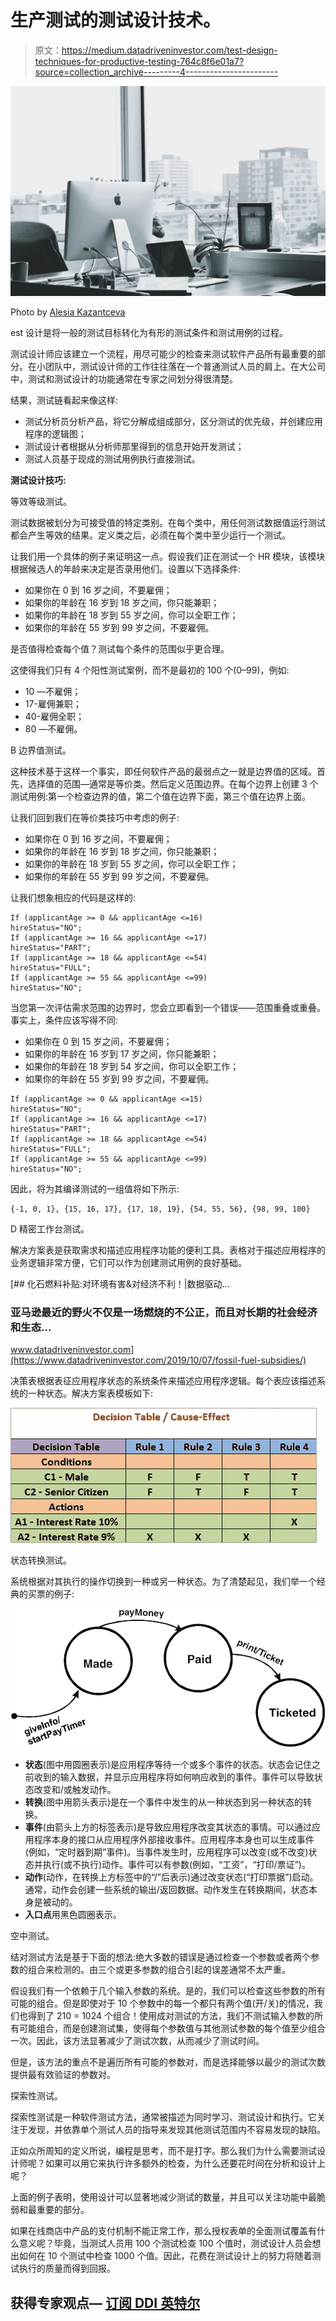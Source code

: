 # 生产测试的测试设计技术。

> 原文：<https://medium.datadriveninvestor.com/test-design-techniques-for-productive-testing-764c8f6e01a7?source=collection_archive---------4----------------------->

![](img/82938d2495c8663c2b2eb2df3d09b90d.png)

Photo by [Alesia Kazantceva](https://unsplash.com/photos/XLm6-fPwK5Q)

est 设计是将一般的测试目标转化为有形的测试条件和测试用例的过程。

测试设计师应该建立一个流程，用尽可能少的检查来测试软件产品所有最重要的部分。在小团队中，测试设计师的工作往往落在一个普通测试人员的肩上。在大公司中，测试和测试设计的功能通常在专家之间划分得很清楚。

结果，测试链看起来像这样:

*   测试分析员分析产品，将它分解成组成部分，区分测试的优先级，并创建应用程序的逻辑图；
*   测试设计者根据从分析师那里得到的信息开始开发测试；
*   测试人员基于现成的测试用例执行直接测试。

**测试设计技巧:**

等效等级测试。

测试数据被划分为可接受值的特定类别。在每个类中，用任何测试数据值运行测试都会产生等效的结果。定义类之后，必须在每个类中至少运行一个测试。

让我们用一个具体的例子来证明这一点。假设我们正在测试一个 HR 模块，该模块根据候选人的年龄来决定是否录用他们。设置以下选择条件:

*   如果你在 0 到 16 岁之间，不要雇佣；
*   如果你的年龄在 16 岁到 18 岁之间，你只能兼职；
*   如果你的年龄在 18 岁到 55 岁之间，你可以全职工作；
*   如果你的年龄在 55 岁到 99 岁之间，不要雇佣。

是否值得检查每个值？测试每个条件的范围似乎更合理。

这使得我们只有 4 个阳性测试案例，而不是最初的 100 个(0–99)，例如:

*   10 —不雇佣；
*   17-雇佣兼职；
*   40-雇佣全职；
*   80 —不雇佣。

B 边界值测试。

这种技术基于这样一个事实，即任何软件产品的最弱点之一就是边界值的区域。首先，选择值的范围—通常是等价类。然后定义范围边界。在每个边界上创建 3 个测试用例:第一个检查边界的值，第二个值在边界下面，第三个值在边界上面。

让我们回到我们在等价类技巧中考虑的例子:

*   如果你在 0 到 16 岁之间，不要雇佣；
*   如果你的年龄在 16 岁到 18 岁之间，你只能兼职；
*   如果你的年龄在 18 岁到 55 岁之间，你可以全职工作；
*   如果你的年龄在 55 岁到 99 岁之间，不要雇佣。

让我们想象相应的代码是这样的:

```
If (applicantAge >= 0 && applicantAge <=16)
hireStatus="NO";
If (applicantAge >= 16 && applicantAge <=17)
hireStatus="PART";
If (applicantAge >= 18 && applicantAge <=54)
hireStatus="FULL";
If (applicantAge >= 55 && applicantAge <=99)
hireStatus="NO";
```

当您第一次评估需求范围的边界时，您会立即看到一个错误——范围重叠或重叠。事实上，条件应该写得不同:

*   如果你在 0 到 15 岁之间，不要雇佣；
*   如果你的年龄在 16 岁到 17 岁之间，你只能兼职；
*   如果你的年龄在 18 岁到 54 岁之间，你可以全职工作；
*   如果你的年龄在 55 岁到 99 岁之间，不要雇佣。

```
If (applicantAge >= 0 && applicantAge <=15)
hireStatus="NO";
If (applicantAge >= 16 && applicantAge <=17)
hireStatus="PART";
If (applicantAge >= 18 && applicantAge <=54)
hireStatus="FULL";
If (applicantAge >= 55 && applicantAge <=99)
hireStatus="NO";
```

因此，将为其编译测试的一组值将如下所示:

```
{-1, 0, 1}, {15, 16, 17}, {17, 18, 19}, {54, 55, 56}, {98, 99, 100}
```

D 精密工作台测试。

解决方案表是获取需求和描述应用程序功能的便利工具。表格对于描述应用程序的业务逻辑非常方便，它们可以作为创建测试用例的良好基础。

[](https://www.datadriveninvestor.com/2019/10/07/fossil-fuel-subsidies/) [## 化石燃料补贴:对环境有害&对经济不利！|数据驱动…

### 亚马逊最近的野火不仅是一场燃烧的不公正，而且对长期的社会经济和生态…

www.datadriveninvestor.com](https://www.datadriveninvestor.com/2019/10/07/fossil-fuel-subsidies/) 

决策表根据表征应用程序状态的系统条件来描述应用程序逻辑。每个表应该描述系统的一种状态。解决方案表模板如下:

![](img/16274cba80f6852b8953129285ab9afd.png)

状态转换测试。

系统根据对其执行的操作切换到一种或另一种状态。为了清楚起见，我们举一个经典的买票的例子:

![](img/21d829316a580309d54fd638d0f0c6ed.png)

*   **状态**(图中用圆圈表示)是应用程序等待一个或多个事件的状态。状态会记住之前收到的输入数据，并显示应用程序将如何响应收到的事件。事件可以导致状态改变和/或触发动作。
*   **转换**(图中用箭头表示)是在一个事件中发生的从一种状态到另一种状态的转换。
*   **事件**(由箭头上方的标签表示)是导致应用程序改变其状态的事情。可以通过应用程序本身的接口从应用程序外部接收事件。应用程序本身也可以生成事件(例如，“定时器到期”事件)。当事件发生时，应用程序可以改变(或不改变)状态并执行(或不执行)动作。事件可以有参数(例如，“工资”，“打印/票证”)。
*   **动作**(动作，在转换上方标签中的“/”后表示)通过改变状态(“打印票据”)启动。通常，动作会创建一些系统的输出/返回数据。动作发生在转换期间，状态本身是被动的。
*   **入口点**用黑色圆圈表示。

空中测试。

结对测试方法是基于下面的想法:绝大多数的错误是通过检查一个参数或者两个参数的组合来检测的。由三个或更多参数的组合引起的误差通常不太严重。

假设我们有一个依赖于几个输入参数的系统。是的，我们可以检查这些参数的所有可能的组合。但是即使对于 10 个参数中的每一个都只有两个值(开/关)的情况，我们也得到了 210 = 1024 个组合！使用成对测试的方法，我们不测试输入参数的所有可能组合，而是创建测试集，使得每个参数值与其他测试参数的每个值至少组合一次。因此，该方法显著减少了测试次数，从而减少了测试时间。

但是，该方法的重点不是遍历所有可能的参数对，而是选择能够以最少的测试次数提供最有效验证的参数对。

探索性测试。

探索性测试是一种软件测试方法，通常被描述为同时学习、测试设计和执行。它关注于发现，并依靠单个测试人员的指导来发现其他测试范围内不容易发现的缺陷。

正如众所周知的定义所说，编程是思考，而不是打字。那么我们为什么需要测试设计师呢？如果可以用它来执行许多额外的检查，为什么还要花时间在分析和设计上呢？

上面的例子表明，使用设计可以显著地减少测试的数量，并且可以关注功能中最脆弱和最重要的部分。

如果在线商店中产品的支付机制不能正常工作，那么授权表单的全面测试覆盖有什么意义呢？毕竟，当测试人员用 100 个测试检查 100 个值时，测试设计人员会想出如何在 10 个测试中检查 1000 个值。因此，花费在测试设计上的努力将随着测试执行的质量而得到回报。

## 获得专家观点— [订阅 DDI 英特尔](https://datadriveninvestor.com/ddi-intel)